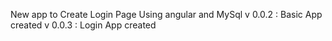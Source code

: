 New app to Create Login Page Using angular and MySql
v 0.0.2 : Basic App created
v 0.0.3 : Login App created